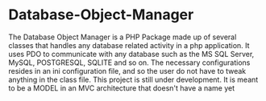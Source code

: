 # Database-Object-Manager
The Database Object Manager is a PHP Package made up of several classes that handles any database related activity in a php application. It uses PDO to communicate with any database such as the MS SQL Server, MySQL, POSTGRESQL, SQLITE and so on. The necessary configurations resides in an ini configuration file, and so the user do not have to tweak anything in the class file. This project is still under development. It is meant to be a MODEL in an MVC architecture that doesn't have a name yet
